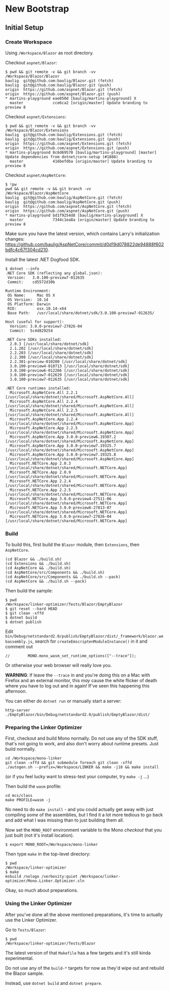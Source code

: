 # New Bootstrap

## Initial Setup

### Create Workspace

Using `/Workspace/Blazor` as root directory.

Checkout `aspnet/Blazor`:

```
$ pwd && git remote -v && git branch -vv
/Workspace/Blazor/Blazor
baulig	git@github.com:baulig/Blazor.git (fetch)
baulig	git@github.com:baulig/Blazor.git (push)
origin	https://github.com/aspnet/Blazor.git (fetch)
origin	https://github.com/aspnet/Blazor.git (push)
* martins-playground eae050d [baulig/martins-playground] X
  master             cce6ca2 [origin/master] Update branding to preview 8
```

Checkout `aspnet/Extensions`:

```
$ pwd && git remote -v && git branch -vv
/Workspace/Blazor/Extensions
baulig	git@github.com:baulig/Extensions.git (fetch)
baulig	git@github.com:baulig/Extensions.git (push)
origin	https://github.com/aspnet/Extensions.git (fetch)
origin	https://github.com/aspnet/Extensions.git (push)
* martins-playground 8c6d69570 [baulig/martins-playground] [master] Update dependencies from dotnet/core-setup (#1888)
  master             416befdba [origin/master] Update branding to preview 8
```

Checkout `aspnet/AspNetCore`:

```
$ !pw
pwd && git remote -v && git branch -vv
/Workspace/Blazor/AspNetCore
baulig	git@github.com:baulig/AspNetCore.git (fetch)
baulig	git@github.com:baulig/AspNetCore.git (push)
origin	https://github.com/aspnet/AspNetCore.git (fetch)
origin	https://github.com/aspnet/AspNetCore.git (push)
* martins-playground bd1f9254d8 [baulig/martins-playground] X
  master             7344c1ea8a [origin/master] Update branding to preview 8
```

Make sure you have the latest version, which contains Larry's initialization changes:
https://github.com/baulig/AspNetCore/commit/d0d19d078822de94888f602bdfc4c67f304cd210.

Install the latest .NET Dogfood SDK.

```
$ dotnet --info
.NET Core SDK (reflecting any global.json):
 Version:   3.0.100-preview7-012635
 Commit:    cd5572d30b

Runtime Environment:
 OS Name:     Mac OS X
 OS Version:  10.14
 OS Platform: Darwin
 RID:         osx.10.14-x64
 Base Path:   /usr/local/share/dotnet/sdk/3.0.100-preview7-012635/

Host (useful for support):
  Version: 3.0.0-preview7-27826-04
  Commit:  5c4d829254

.NET Core SDKs installed:
  2.0.3 [/usr/local/share/dotnet/sdk]
  2.1.202 [/usr/local/share/dotnet/sdk]
  2.2.203 [/usr/local/share/dotnet/sdk]
  2.2.300 [/usr/local/share/dotnet/sdk]
  2.2.301-preview-010200 [/usr/local/share/dotnet/sdk]
  3.0.100-preview4-010713 [/usr/local/share/dotnet/sdk]
  3.0.100-preview6-012266 [/usr/local/share/dotnet/sdk]
  3.0.100-preview7-012629 [/usr/local/share/dotnet/sdk]
  3.0.100-preview7-012635 [/usr/local/share/dotnet/sdk]

.NET Core runtimes installed:
  Microsoft.AspNetCore.All 2.2.1 [/usr/local/share/dotnet/shared/Microsoft.AspNetCore.All]
  Microsoft.AspNetCore.All 2.2.4 [/usr/local/share/dotnet/shared/Microsoft.AspNetCore.All]
  Microsoft.AspNetCore.All 2.2.5 [/usr/local/share/dotnet/shared/Microsoft.AspNetCore.All]
  Microsoft.AspNetCore.App 2.2.4 [/usr/local/share/dotnet/shared/Microsoft.AspNetCore.App]
  Microsoft.AspNetCore.App 2.2.5 [/usr/local/share/dotnet/shared/Microsoft.AspNetCore.App]
  Microsoft.AspNetCore.App 3.0.0-preview6.19307.2 [/usr/local/share/dotnet/shared/Microsoft.AspNetCore.App]
  Microsoft.AspNetCore.App 3.0.0-preview7.19325.7 [/usr/local/share/dotnet/shared/Microsoft.AspNetCore.App]
  Microsoft.AspNetCore.App 3.0.0-preview7.19325.8 [/usr/local/share/dotnet/shared/Microsoft.AspNetCore.App]
  Microsoft.NETCore.App 2.0.3 [/usr/local/share/dotnet/shared/Microsoft.NETCore.App]
  Microsoft.NETCore.App 2.0.9 [/usr/local/share/dotnet/shared/Microsoft.NETCore.App]
  Microsoft.NETCore.App 2.2.4 [/usr/local/share/dotnet/shared/Microsoft.NETCore.App]
  Microsoft.NETCore.App 2.2.5 [/usr/local/share/dotnet/shared/Microsoft.NETCore.App]
  Microsoft.NETCore.App 3.0.0-preview4-27511-06 [/usr/local/share/dotnet/shared/Microsoft.NETCore.App]
  Microsoft.NETCore.App 3.0.0-preview6-27813-07 [/usr/local/share/dotnet/shared/Microsoft.NETCore.App]
  Microsoft.NETCore.App 3.0.0-preview7-27826-04 [/usr/local/share/dotnet/shared/Microsoft.NETCore.App]

```

### Build

To build this, first build the `Blazor` module, then `Extensions`, then `AspNetCore`.

```
(cd Blazor && ./build.sh)
(cd Extensions && ./build.sh)
(cd AspNetCore && ./build.sh)
(cd AspNetCore/src/Components && ./build.sh)
(cd AspNetCore/src/Components && ./build.sh --pack)
(cd AspNetCore && ./build.sh --pack)
```

Then build the sample:

```
$ pwd
/Workspace/linker-optimizer/Tests/Blazor/EmptyBlazor
$ git reset --hard HEAD
$ git clean -xffd
$ dotnet build
$ dotnet publish
```

Edit `bin/Debug/netstandard2.0/publish/EmptyBlazor/dist/_framework/blazor.webassembly.js`, search for `createEmscriptenModuleInstance()` in it and comment out

```
//        MONO.mono_wasm_set_runtime_options(["--trace"]);
```

Or otherwise your web browser will really love you.

**WARNING**: If leave the `--trace` in and you're doing this on a Mac with Firefox and an external monitor, this _may_ cause the white flicker of death where you have to log out and in again!  If've seen this happening this afternoon.

You can either do `dotnet run` or manually start a server:

```
http-server ./EmptyBlazor/bin/Debug/netstandard2.0/publish/EmptyBlazor/dist/
```

### Preparing the Linker Optimizer

First, checkout and build Mono normally.  Do not use any of the SDK stuff, that's not going to work, and also don't worry about runtime presets.  Just build normally.

```
cd /Workspace/mono-linker
git clean -xffd && git submodule foreach git clean -xffd
./autogen.sh --prefix=/Workspace/LINKER && make -j18 && make install
```

(or if you feel lucky want to stress-test your computer, try `make -j` ...)

Then build the `wasm` profile:

```
cd mcs/class
make PROFILE=wasm -j
```

No need to do `make install` - and you could actually get away with just compiling _some_ of the assemblies, but I find it a lot more tedious to go back and add what I was missing than to just building them all.

Now set the `MONO_ROOT` environment variable to the Mono _checkout_ that you just built (not it's install location).

```
$ export MONO_ROOT=/Workspace/mono-linker
```

Then type `make` in the top-level directory:

```
$ pwd
/Workspace/linker-optimizer
$ make
msbuild /nologo /verbosity:quiet /Workspace/linker-optimizer/Mono.Linker.Optimizer.sln
```

Okay, so much about preparations.

### Using the Linker Optimizer

After you've done all the above mentioned preparations, it's time to actually use the Linker Optimizer.

Go to `Tests/Blazor`:

```
$ pwd
/Workspace/linker-optimizer/Tests/Blazor
```

The latest version of that `Makefile` has a few targets and it's still kinda experimental.

Do not use any of the `build-*` targets for now as they'd wipe out and rebuild the Blazor sample.

Instead, use `dotnet build` and `dotnet prepare`.

